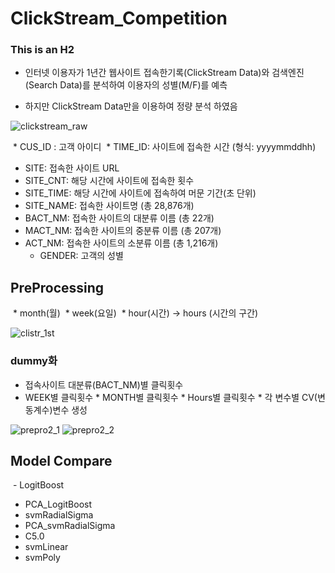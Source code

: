 # ClickStream_Competition
### This is an H2
 * 인터넷 이용자가 1년간 웹사이트 접속한기록(ClickStream Data)와 검색엔진(Search Data)를 분석하여 이용자의 성별(M/F)를 예측
  
 * 하지만 ClickStream Data만을 이용하여 정량 분석 하였음
  
![clickstream_raw](https://user-images.githubusercontent.com/21652564/40236192-acd81cf0-5ae7-11e8-9e94-223feb3fe620.jpg)

  * CUS_ID : 고객 아이디
  * TIME_ID: 사이트에 접속한 시간 (형식: yyyymmddhh)
  * SITE: 접속한 사이트 URL
  * SITE_CNT: 해당 시간에 사이트에 접속한 횟수
  * SITE_TIME: 해당 시간에 사이트에 접속하여 머문 기간(초 단위)
  * SITE_NAME: 접속한 사이트명 (총 28,876개)
  * BACT_NM: 접속한 사이트의 대분류 이름 (총 22개)
  * MACT_NM: 접속한 사이트의 중분류 이름 (총 207개)
  * ACT_NM: 접속한 사이트의 소분류 이름 (총 1,216개)
    * GENDER: 고객의 성별

## PreProcessing
  * month(월)
  * week(요일)
  * hour(시간) ->  hours (시간의 구간)
  
![clistr_1st](https://user-images.githubusercontent.com/21652564/40237059-49214206-5aea-11e8-8b95-9194dca530ae.png)
  
### dummy화
  
 * 접속사이트 대분류(BACT_NM)별 클릭횟수
 * WEEK별 클릭횟수
 * MONTH별 클릭횟수
 * Hours별 클릭횟수
 * 각 변수별 CV(변동계수)변수 생성

![prepro2_1](https://user-images.githubusercontent.com/21652564/40238132-4900021e-5aed-11e8-8c1c-92a05528d9b2.jpg)
![prepro2_2](https://user-images.githubusercontent.com/21652564/40238148-54f8b5a2-5aed-11e8-87dd-758400ebb3c4.jpg)

## Model Compare
  - LogitBoost
  - PCA_LogitBoost
  - svmRadialSigma
  - PCA_svmRadialSigma
  - C5.0
  - svmLinear
  - svmPoly
